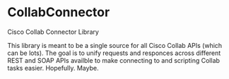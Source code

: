# CollabConnector
 Cisco Collab Connector Library

This library is meant to be a single source for all Cisco Collab APIs (which can be lots). The goal is to unify requests and responces across different REST and SOAP APIs availble to make connecting to and scripting Collab tasks easier.  Hopefully.  Maybe.
